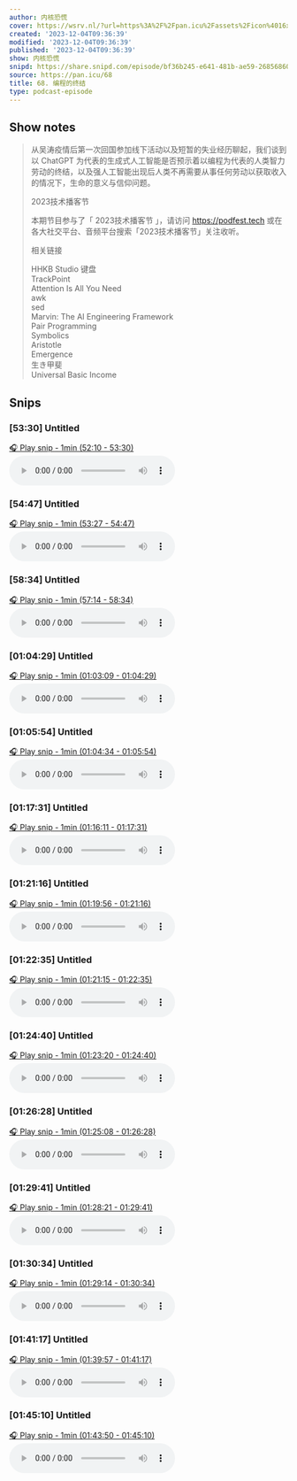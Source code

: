 ```yaml
---
author: 内核恐慌
cover: https://wsrv.nl/?url=https%3A%2F%2Fpan.icu%2Fassets%2Ficon%4016x.png&w=200&h=200
created: '2023-12-04T09:36:39'
modified: '2023-12-04T09:36:39'
published: '2023-12-04T09:36:39'
show: 内核恐慌
snipd: https://share.snipd.com/episode/bf36b245-e641-481b-ae59-26856860009d
source: https://pan.icu/68
title: 68. 编程的终结
type: podcast-episode
---
```



## Show notes
> 从吴涛疫情后第一次回国参加线下活动以及短暂的失业经历聊起，我们谈到以 ChatGPT 为代表的生成式人工智能是否预示着以编程为代表的人类智力劳动的终结，以及强人工智能出现后人类不再需要从事任何劳动以获取收入的情况下，生命的意义与信仰问题。
> 
> 
> 2023技术播客节 
> 
> 本期节目参与了「 2023技术播客节 」，请访问  https://podfest.tech  或在各大社交平台、音频平台搜索「2023技术播客节」关注收听。
> 
> 
> 
> 
> 相关链接 
> 
> 
> HHKB Studio 键盘  
> TrackPoint  
> Attention Is All You Need   
> awk   
> sed   
> Marvin: The AI Engineering Framework  
> Pair Programming  
> Symbolics  
> Aristotle  
> Emergence  
> 生き甲斐  
> Universal Basic Income

## Snips
### [53:30] Untitled
[🎧 Play snip - 1min️ (52:10 - 53:30)](https://share.snipd.com/snip/383c66b0-8d33-4f39-bbd4-43c195d5a6c1)
<audio controls> <source src="https://pan.icu/68/audio.mp3#t=52:10,53:30"> </audio>
### [54:47] Untitled
[🎧 Play snip - 1min️ (53:27 - 54:47)](https://share.snipd.com/snip/dd2a0978-b95e-4e7d-9f08-e6f12f85b600)
<audio controls> <source src="https://pan.icu/68/audio.mp3#t=53:27,54:47"> </audio>
### [58:34] Untitled
[🎧 Play snip - 1min️ (57:14 - 58:34)](https://share.snipd.com/snip/3f68d63e-0f88-4ec7-b16a-5926ef26edb5)
<audio controls> <source src="https://pan.icu/68/audio.mp3#t=57:14,58:34"> </audio>
### [01:04:29] Untitled
[🎧 Play snip - 1min️ (01:03:09 - 01:04:29)](https://share.snipd.com/snip/2dc7b9ff-88f1-490c-9bd3-d6dc2953945d)
<audio controls> <source src="https://pan.icu/68/audio.mp3#t=01:03:09,01:04:29"> </audio>
### [01:05:54] Untitled
[🎧 Play snip - 1min️ (01:04:34 - 01:05:54)](https://share.snipd.com/snip/2cbd09b7-6130-4612-86dd-b14f4f8ff802)
<audio controls> <source src="https://pan.icu/68/audio.mp3#t=01:04:34,01:05:54"> </audio>
### [01:17:31] Untitled
[🎧 Play snip - 1min️ (01:16:11 - 01:17:31)](https://share.snipd.com/snip/c8671708-8fdb-4466-adcb-22a2d781f34c)
<audio controls> <source src="https://pan.icu/68/audio.mp3#t=01:16:11,01:17:31"> </audio>
### [01:21:16] Untitled
[🎧 Play snip - 1min️ (01:19:56 - 01:21:16)](https://share.snipd.com/snip/7f360078-ed16-48e6-81c4-ab1b04089d23)
<audio controls> <source src="https://pan.icu/68/audio.mp3#t=01:19:56,01:21:16"> </audio>
### [01:22:35] Untitled
[🎧 Play snip - 1min️ (01:21:15 - 01:22:35)](https://share.snipd.com/snip/f23a691f-bec9-4549-af66-943616f5787f)
<audio controls> <source src="https://pan.icu/68/audio.mp3#t=01:21:15,01:22:35"> </audio>
### [01:24:40] Untitled
[🎧 Play snip - 1min️ (01:23:20 - 01:24:40)](https://share.snipd.com/snip/949129bf-b9b3-40df-9d9f-27fe7467e49e)
<audio controls> <source src="https://pan.icu/68/audio.mp3#t=01:23:20,01:24:40"> </audio>
### [01:26:28] Untitled
[🎧 Play snip - 1min️ (01:25:08 - 01:26:28)](https://share.snipd.com/snip/8707ebfa-b0b7-45b2-b3e3-b19cb1204f59)
<audio controls> <source src="https://pan.icu/68/audio.mp3#t=01:25:08,01:26:28"> </audio>
### [01:29:41] Untitled
[🎧 Play snip - 1min️ (01:28:21 - 01:29:41)](https://share.snipd.com/snip/124f7a31-fd80-4619-aaf7-1154580e2552)
<audio controls> <source src="https://pan.icu/68/audio.mp3#t=01:28:21,01:29:41"> </audio>
### [01:30:34] Untitled
[🎧 Play snip - 1min️ (01:29:14 - 01:30:34)](https://share.snipd.com/snip/e3b95664-2372-43e2-b823-6f15890bf0ae)
<audio controls> <source src="https://pan.icu/68/audio.mp3#t=01:29:14,01:30:34"> </audio>
### [01:41:17] Untitled
[🎧 Play snip - 1min️ (01:39:57 - 01:41:17)](https://share.snipd.com/snip/a71352fc-ff82-4e16-aa87-7638713541b6)
<audio controls> <source src="https://pan.icu/68/audio.mp3#t=01:39:57,01:41:17"> </audio>
### [01:45:10] Untitled
[🎧 Play snip - 1min️ (01:43:50 - 01:45:10)](https://share.snipd.com/snip/819e3f0a-4b1e-49b0-8caf-b682c43e5d3d)
<audio controls> <source src="https://pan.icu/68/audio.mp3#t=01:43:50,01:45:10"> </audio>

